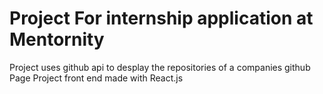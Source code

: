 # Project For internship application at Mentornity

Project uses github api to desplay the repositories of a companies github Page
Project front end made with React.js
